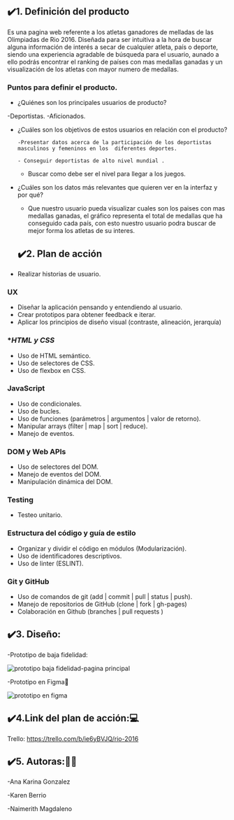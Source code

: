 

 ## ✔️1. Definición del producto

Es una pagina web referente a los atletas ganadores de melladas de las Olimpiadas de Rio 2016. Diseñada para ser intuitiva 
a la hora de buscar alguna información de interés a secar de cualquier atleta, país o deporte, siendo una experiencia agradable 
de búsqueda para el usuario, aunado a ello podrás encontrar el ranking de países con mas medallas ganadas y un visualización de los
atletas con mayor numero de medallas.

### Puntos para definir el producto.

- ¿Quiénes son los principales usuarios de producto?

-Deportistas.
-Aficionados.


- ¿Cuáles son los objetivos de estos usuarios en relación con el producto?
    
      -Presentar datos acerca de la participación de los deportistas masculinos y femeninos en los  diferentes deportes.
    
      - Conseguir deportistas de alto nivel mundial .
    
     - Buscar como debe ser el nivel para llegar a los juegos.
    

- ¿Cuáles son los datos más relevantes que quieren ver en la interfaz y por qué?

   - Que nuestro usuario pueda visualizar  cuales son los paises con mas medallas ganadas, el gráfico representa el total de medallas
    que ha conseguido cada país, con esto nuestro usuario podra buscar de mejor forma los atletas de su interes.

  ## ✔️2. Plan de acción

- Realizar historias de usuario.

### **UX**

- Diseñar la aplicación pensando y entendiendo al usuario.
- Crear prototipos para obtener feedback e iterar.
- Aplicar los principios de diseño visual (contraste, alineación, jerarquía)

### **HTML y CSS*

- Uso de HTML semántico.
- Uso de selectores de CSS.
- Uso de flexbox en CSS.

### **JavaScript**

- Uso de condicionales.
- Uso de bucles.
- Uso de funciones (parámetros | argumentos | valor de retorno).
- Manipular arrays (filter | map | sort | reduce).
- Manejo de eventos.

### **DOM y Web APIs**

- Uso de selectores del DOM.
- Manejo de eventos del DOM.
- Manipulación dinámica del DOM.

### **Testing**

- Testeo unitario.

### **Estructura del código y guía de estilo**

- Organizar y dividir el código en módulos (Modularización).
- Uso de identificadores descriptivos.
- Uso de linter (ESLINT).

### **Git y GitHub**

- Uso de comandos de git (add | commit | pull | status | push).
- Manejo de repositorios de GitHub (clone | fork | gh-pages)
- Colaboración en Github (branches | pull requests )

## ✔️3. Diseño:

-Prototipo de baja fidelidad:

![prototipo baja fidelidad-pagina principal](https://user-images.githubusercontent.com/91761048/145113424-96043c96-d6fe-499e-995a-fcafeede6673.PNG)

-Prototipo en Figma💜

![prototipo en figma](https://user-images.githubusercontent.com/91761048/145114308-00ed0aea-0cd0-4094-9445-cff80a005ed6.PNG)

## ✔️4.Link del plan de acción:💻

Trello: https://trello.com/b/ie6yBVJQ/rio-2016

## ✔️5. Autoras:💜💯

-Ana Karina Gonzalez

-Karen Berrio

-Naimerith Magdaleno

